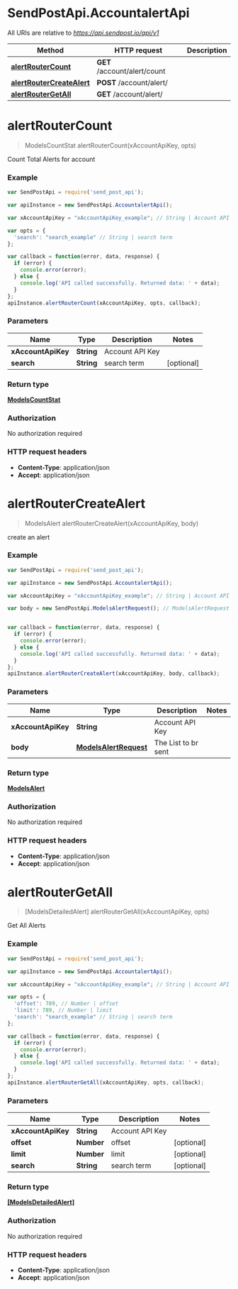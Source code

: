 # SendPostApi.AccountalertApi

All URIs are relative to *https://api.sendpost.io/api/v1*

Method | HTTP request | Description
------------- | ------------- | -------------
[**alertRouterCount**](AccountalertApi.md#alertRouterCount) | **GET** /account/alert/count | 
[**alertRouterCreateAlert**](AccountalertApi.md#alertRouterCreateAlert) | **POST** /account/alert/ | 
[**alertRouterGetAll**](AccountalertApi.md#alertRouterGetAll) | **GET** /account/alert/ | 


<a name="alertRouterCount"></a>
# **alertRouterCount**
> ModelsCountStat alertRouterCount(xAccountApiKey, opts)



Count Total Alerts for account

### Example
```javascript
var SendPostApi = require('send_post_api');

var apiInstance = new SendPostApi.AccountalertApi();

var xAccountApiKey = "xAccountApiKey_example"; // String | Account API Key

var opts = { 
  'search': "search_example" // String | search term
};

var callback = function(error, data, response) {
  if (error) {
    console.error(error);
  } else {
    console.log('API called successfully. Returned data: ' + data);
  }
};
apiInstance.alertRouterCount(xAccountApiKey, opts, callback);
```

### Parameters

Name | Type | Description  | Notes
------------- | ------------- | ------------- | -------------
 **xAccountApiKey** | **String**| Account API Key | 
 **search** | **String**| search term | [optional] 

### Return type

[**ModelsCountStat**](ModelsCountStat.md)

### Authorization

No authorization required

### HTTP request headers

 - **Content-Type**: application/json
 - **Accept**: application/json

<a name="alertRouterCreateAlert"></a>
# **alertRouterCreateAlert**
> ModelsAlert alertRouterCreateAlert(xAccountApiKey, body)



create an alert

### Example
```javascript
var SendPostApi = require('send_post_api');

var apiInstance = new SendPostApi.AccountalertApi();

var xAccountApiKey = "xAccountApiKey_example"; // String | Account API Key

var body = new SendPostApi.ModelsAlertRequest(); // ModelsAlertRequest | The List to br sent


var callback = function(error, data, response) {
  if (error) {
    console.error(error);
  } else {
    console.log('API called successfully. Returned data: ' + data);
  }
};
apiInstance.alertRouterCreateAlert(xAccountApiKey, body, callback);
```

### Parameters

Name | Type | Description  | Notes
------------- | ------------- | ------------- | -------------
 **xAccountApiKey** | **String**| Account API Key | 
 **body** | [**ModelsAlertRequest**](ModelsAlertRequest.md)| The List to br sent | 

### Return type

[**ModelsAlert**](ModelsAlert.md)

### Authorization

No authorization required

### HTTP request headers

 - **Content-Type**: application/json
 - **Accept**: application/json

<a name="alertRouterGetAll"></a>
# **alertRouterGetAll**
> [ModelsDetailedAlert] alertRouterGetAll(xAccountApiKey, opts)



Get All Alerts

### Example
```javascript
var SendPostApi = require('send_post_api');

var apiInstance = new SendPostApi.AccountalertApi();

var xAccountApiKey = "xAccountApiKey_example"; // String | Account API Key

var opts = { 
  'offset': 789, // Number | offset
  'limit': 789, // Number | limit
  'search': "search_example" // String | search term
};

var callback = function(error, data, response) {
  if (error) {
    console.error(error);
  } else {
    console.log('API called successfully. Returned data: ' + data);
  }
};
apiInstance.alertRouterGetAll(xAccountApiKey, opts, callback);
```

### Parameters

Name | Type | Description  | Notes
------------- | ------------- | ------------- | -------------
 **xAccountApiKey** | **String**| Account API Key | 
 **offset** | **Number**| offset | [optional] 
 **limit** | **Number**| limit | [optional] 
 **search** | **String**| search term | [optional] 

### Return type

[**[ModelsDetailedAlert]**](ModelsDetailedAlert.md)

### Authorization

No authorization required

### HTTP request headers

 - **Content-Type**: application/json
 - **Accept**: application/json

